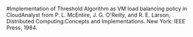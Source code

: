 #Implementation of Threshold Algorithm as VM load balancing policy in CloudAnalyst
from
P. L. McEntire, J. G. O'Reilly, and R. E. Larson, Distributed Computing:Concepts and Implementations. New York: IEEE Press, 1984.